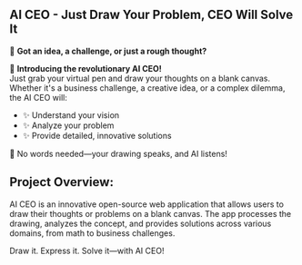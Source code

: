 ## AI CEO - Just Draw Your Problem, CEO Will Solve It

🎨 **Got an idea, a challenge, or just a rough thought?**

🌟 **Introducing the revolutionary AI CEO!**  
Just grab your virtual pen and draw your thoughts on a blank canvas. Whether it's a business challenge, a creative idea, or a complex dilemma, the AI CEO will:

- ✨ Understand your vision
- ✨ Analyze your problem
- ✨ Provide detailed, innovative solutions

🚀 No words needed—your drawing speaks, and AI listens!

## Project Overview:

AI CEO is an innovative open-source web application that allows users to draw their thoughts or problems on a blank canvas. The app processes the drawing, analyzes the concept, and provides solutions across various domains, from math to business challenges.

Draw it. Express it. Solve it—with AI CEO!
